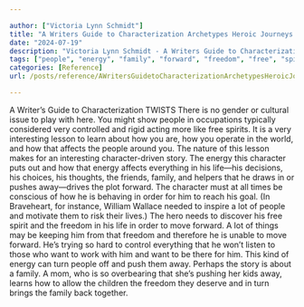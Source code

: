 ```yaml
---

author: ["Victoria Lynn Schmidt"]
title: "A Writers Guide to Characterization Archetypes Heroic Journeys and Other Elements of Dynamic Character Development - part0020_split_008.html"
date: "2024-07-19"
description: "Victoria Lynn Schmidt - A Writers Guide to Characterization Archetypes Heroic Journeys and Other Elements of Dynamic Character Development"
tags: ["people", "energy", "family", "forward", "freedom", "free", "spirit", "interesting", "lesson", "affect", "story", "character", "everything", "push", "order", "lot", "life", "move", "want", "turn", "away", "writer", "guide", "characterization", "twist"]
categories: [Reference]
url: /posts/reference/AWritersGuidetoCharacterizationArchetypesHeroicJourneysandOtherElementsofDynamicCharacterDevelopment-part0020split008html

---
```



A Writer’s Guide to Characterization
TWISTS
There is no gender or cultural issue to play with here. You might show people in occupations typically considered very controlled and rigid acting more like free spirits. It is a very interesting lesson to learn about how you are, how you operate in the world, and how that affects the people around you.
The nature of this lesson makes for an interesting character-driven story. The energy this character puts out and how that energy affects everything in his life—his decisions, his choices, his thoughts, the friends, family, and helpers that he draws in or pushes away—drives the plot forward. The character must at all times be conscious of how he is behaving in order for him to reach his goal. (In Braveheart, for instance, William Wallace needed to inspire a lot of people and motivate them to risk their lives.) The hero needs to discover his free spirit and the freedom in his life in order to move forward. A lot of things may be keeping him from that freedom and therefore he is unable to move forward.
He’s trying so hard to control everything that he won’t listen to those who want to work with him and want to be there for him. This kind of energy can turn people off and push them away. Perhaps the story is about a family. A mom, who is so overbearing that she’s pushing her kids away, learns how to allow the children the freedom they deserve and in turn brings the family back together.
